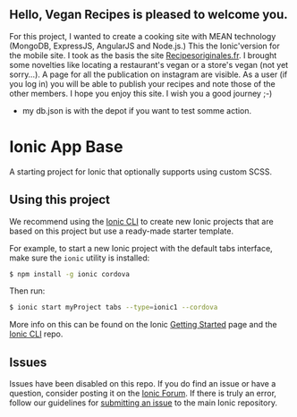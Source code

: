 ## Hello, Vegan Recipes is pleased to welcome you.

  For this project, I wanted to create a cooking site with MEAN technology (MongoDB, ExpressJS, AngularJS and Node.js.)
  This the Ionic'version for the mobile site.
  I took as the basis the site [Recipesoriginales.fr](http://www.recettesoriginales.fr/).
  I brought some novelties like locating a restaurant's vegan or a store's vegan (not yet sorry…). 
  A page for all the publication on instagram are visible.
  As a user (if you log in) you will be able to publish your recipes and note those of the other members.
  I hope you enjoy this site. I wish you a good journey ;-)

  * my db.json is with the depot if you want to test somme action. 





Ionic App Base
==============

A starting project for Ionic that optionally supports using custom SCSS.

## Using this project

We recommend using the [Ionic CLI](https://github.com/ionic-team/ionic-cli) to create new Ionic projects that are based on this project but use a ready-made starter template.

For example, to start a new Ionic project with the default tabs interface, make sure the `ionic` utility is installed:

```bash
$ npm install -g ionic cordova
```

Then run: 

```bash
$ ionic start myProject tabs --type=ionic1 --cordova
```

More info on this can be found on the Ionic [Getting Started](https://ionicframework.com/getting-started) page and the [Ionic CLI](https://github.com/ionic-team/ionic-cli) repo.

## Issues

Issues have been disabled on this repo. If you do find an issue or have a question, consider posting it on the [Ionic Forum](https://forum.ionicframework.com/). If there is truly an error, follow our guidelines for [submitting an issue](https://ionicframework.com/submit-issue/) to the main Ionic repository.
